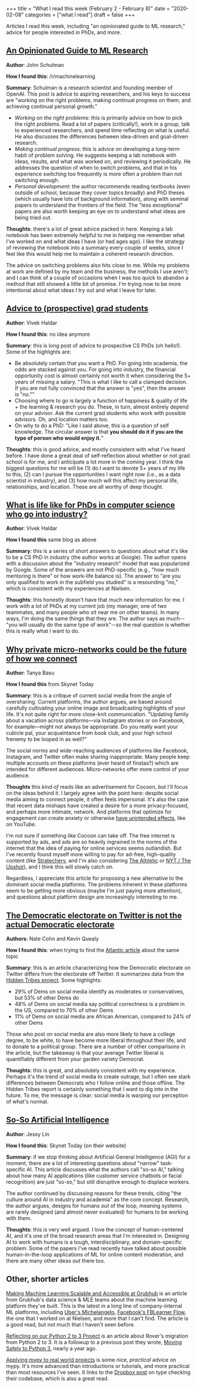 +++
title = "What I read this week (February 2 - February 8)"
date = "2020-02-08"
categories = ["what I read"]
draft = false
+++

Articles I read this week, including "an opinionated guide to ML research," advice for people interested in PhDs, and more. <!--more-->

## [An Opinionated Guide to ML Research](http://joschu.net/blog/opinionated-guide-ml-research.html)
**Author**: John Schulman

**How I found this**: /r/machinelearning

**Summary**: Schulman is a research scientist and founding member of OpenAI. This post is advice to aspiring researchers, and his keys to success are "working on the right problems, making continual progress on them, and achieving continual personal growth."

 * *Working on the right problems*: this is primarily advice on how to pick the right problems. Read a lot of papers (critically!), work in a group, talk to experienced researchers, and spend time reflecting on what is useful. He also discusses the differences between idea-driven and goal-driven research.
 * *Making continual progress*: this is advice on developing a long-term habit of problem solving. He suggests keeping a lab notebook with ideas, results, and what was worked on, and reviewing it periodically. He addresses the question of when to switch problems, and that in his experience switching too frequently is more often a problem than not switching enough.
 * *Personal development*: the author recommends reading textbooks (even outside of school, because they cover topics broadly) and PhD theses (which usually have lots of background information), along with seminal papers to understand the frontiers of the field. The "less exceptional" papers are also worth keeping an eye on to understand what ideas are being tried out.

**Thoughts**: there's a lot of great advice packed in here. Keeping a lab notebook has been extremely helpful to me in helping me remember what I've worked on and what ideas I have (or had ages ago). I like the strategy of reviewing the notebook into a summary every couple of weeks, since I feel like this would help me to maintain a coherent research direction.

The advice on switching problems also hits close to me. While my problems at work are defined by my team and the business, the methods I use aren't; and I can think of a couple of occasions when I was too quick to abandon a method that still showed a little bit of promise. I'm trying now to be more intentional about what ideas I try out and what I leave for later.

## [Advice to (prospective) grad students](https://blog.vivekhaldar.com/post/25136762019/advice-to-prospective-grad-students)
**Author**: Vivek Haldar

**How I found this**: no idea anymore

**Summary**: this is long post of advice to prospective CS PhDs (oh hello!). Some of the highlights are:

 * Be absolutely certain that you want a PhD. For going into academia, the odds are stacked against you. For going into industry, the financial opportunity cost is almost certainly not worth it when considering the 5+ years of missing a salary. "This is what I like to call a clamped decision. If you are not fully convinced that the answer is "yes", then the answer is "no.""
 * Choosing where to go is largely a function of happiness & quality of life + the learning & research you do. These, in turn, almost entirely depend on your advisor. Ask the current grad students who work with possible advisors. Oh, and location matters too.
 * On why to do a PhD: "Like I said above, this is a question of self knowledge. The circular answer is that **you should do it if you are the type of person who would enjoy it.**"

**Thoughts**: this is good advice, and mostly consistent with what I've heard before. I have done a great deal of self-reflection about whether or not grad school is for me, and I anticipate a lot more in the coming year. I think the biggest questions for me will be (1) do I want to devote 5+ years of my life to this, (2) can I pursue the opportunities I want right now (i.e., as a data scientist in industry), and (3) how much will this affect my personal life, relationships, and location. These are all worthy of deep thought.

## [What is life like for PhDs in computer science who go into industry?](https://blog.vivekhaldar.com/post/29296581613/what-is-life-like-for-phds-in-computer-science-who)
**Author**: Vivek Haldar

**How I found this** same blog as above

**Summary**: this is a series of short answers to questions about what it's like to be a CS PhD in industry (the author works at Google). The author opens with a discussion about the "industry research" model that was popularized by Google. Some of the answers are not PhD-specific (e.g., "how much mentoring is there" or how work-life balance is). The answer to "are you only qualified to work in the subfield you studied" is a resounding "no," which is consistent with my experiences at Nielsen.

**Thoughts**: this honestly doesn't have that much new information for me. I work with a lot of PhDs at my current job (my manager, one of two teammates, and many people who sit near me on other teams). In many ways, I'm doing the same things that they are. The author says as much--"you will usually do the same type of work"--so the real question is whether this is really what I want to do.

## [Why private micro-networks could be the future of how we connect](https://www.technologyreview.com/s/615094/why-private-micro-networks-could-be-the-future-of-how-we-connect/)
**Author**: Tanya Basu

**How I found this** from Skynet Today

**Summary**: this is a critique of current social media from the angle of oversharing. Current platforms, the author argues, are based around carefully cultivating your online image and broadcasting highlights of your life. It's not quite right for more close-knit communication. "Updating family about a vacation across platforms—via Instagram stories or on Facebook, for example—might not always be appropriate. Do you really want your cubicle pal, your acquaintance from book club, and your high school frenemy to be looped in as well?"

The social norms and wide-reaching audiences of platforms like Facebook, Instagram, and Twitter often make sharing inappropriate. Many people keep multiple accounts on these platforms (ever heard of finstas?) which are intended for different audiences. Micro-networks offer more control of your audience.

**Thoughts** this *kind of* reads like an advertisement for Cocoon, but I'll focus on the ideas behind it. I largely agree with the point here: despite social media aiming to connect people, it often feels impersonal. It's also the case that recent data mishaps have created a desire for a more privacy-focused, and perhaps more intimate, network. And platforms that optimize for engagement can create anxiety or otherwise [have unintended effects](https://dl.acm.org/doi/abs/10.1145/3351095.3372879), like on YouTube.

I'm not sure if something like Cocoon can take off. The free internet is supported by ads, and ads are so heavily ingrained in the norms of the internet that the idea of paying for online services seems outlandish. But I've recently found myself more willing to pay for ad-free, high-quality content (like [Stratechery](https://stratechery.com/), and I'm also considering [The Athletic](https://theathletic.com/) or [NYT / The Upshot](https://www.nytimes.com/section/upshot)), and I think this will slowly catch on.

Regardless, I appreciate this article for proposing a new alternative to the dominant social media platforms. The problems inherent in these platforms seem to be getting more obvious (maybe I'm just paying more attention), and questions about platform design are increasingly interesting to me.

## [The Democratic electorate on Twitter is not the actual Democratic electorate](https://www.nytimes.com/interactive/2019/04/08/upshot/democratic-electorate-twitter-real-life.html)
**Authors**: Nate Cohn and Kevin Quealy

**How I found this**: when trying to find the [Atlantic article](https://www.theatlantic.com/international/archive/2020/01/jeremy-corbyn-labour-twitter-primary/604690/) about the same topic

**Summary**: this is an article characterizing how the Democratic electorate on Twitter differs from the electorate off Twitter. It summarizes data from the [Hidden Tribes project](https://hiddentribes.us/). Some highlights:

 * 29% of Dems on social media identify as moderates or conservatives, but 53% of other Dems do
 * 48% of Dems on social media say political correctness is a problem in the US, compared to 70% of other Dems
 * 11% of Dems on social media are African American, compared to 24% of other Dems

Those who post on social media are also more likely to have a college degree, to be white, to have become more liberal throughout their life, and to donate to a political group. There are a number of other comparisons in the article, but the takeaway is that your average Twitter liberal is quantifiably different from your garden variety Democrat.

**Thoughts**: this is great, and absolutely consistent with my experience. Perhaps it's the trend of social media to create outrage, but I often see stark differences between Democrats who I follow online and those offline. The Hidden Tribes report is certainly something that I want to dig into in the future. To me, the message is clear: social media is warping our perception of what's normal.

## [So-So Artificial Intelligence](https://www.skynettoday.com/editorials/so-so-ai)
**Author**: Jessy Lin

**How I found this**: Skynet Today (on their website)

**Summary**: if we stop thinking about Artificial General Intelligence (AGI) for a moment, there are a lot of interesting questions about "narrow" task-specific AI. This article discusses what the authors call "so-so AI," talking about how many AI applications (like customer service chatbots or facial recognition) are just "so-so," but still disruptive enough to displace workers.

The author continued by discussing reasons for these trends, citing "the culture around AI in industry and academia" as the core concept. Research, the author argues, designs for humans *out* of the loop, meaning systems are rarely designed (and almost never evaluated) for humans to be working with them. 

**Thoughts**: this is very well argued. I love the concept of human-centered AI, and it's one of the broad research areas that I'm interested in. Designing AI to work with humans is a tough, interdisciplinary, and domain-specific problem. Some of the papers I've read recently have talked about possible human-in-the-loop applications of ML for online content moderation, and there are many other ideas out there too.

## Other, shorter articles
[Making Machine Learning Scalable and Accessible at Grubhub](https://bytes.grubhub.com/just-what-i-needed-making-machine-learning-scalable-and-accessible-at-grubhub-24734cc4139d) is an article from Grubhub's data science & MLE teams about the machine learning platform they've built. This is the latest in a long line of company-internal ML platforms, including [Uber's Michelangelo](https://eng.uber.com/michelangelo/), [Facebook's FBLearner Flow](https://engineering.fb.com/core-data/introducing-fblearner-flow-facebook-s-ai-backbone/), the one that I worked on at Nielsen, and more that I can't find. The article is a good read, but not much that I haven't seen before.

[Reflecting on our Python 2 to 3 Project](https://www.rover.com/blog/engineering/post/reflecting-on-our-python-2-to-3-project/) is an article about Rover's migration from Python 2 to 3. It is a followup to a previous post they wrote, [Moving Safely to Python 3](https://www.rover.com/blog/engineering/post/moving-safely-to-python-3/), nearly a year ago. 

[Applying mypy to real world projects](http://calpaterson.com/mypy-hints.html) is some nice, *practical* advice on mypy. It's more advanced than introductions or tutorials, and more practical than most resources I've seen. It links to the [Dropbox post](https://blogs.dropbox.com/tech/2019/09/our-journey-to-type-checking-4-million-lines-of-python/) on type checking their codebase, which is also a great read.


